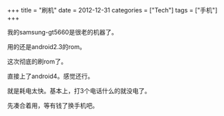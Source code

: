 +++
title = "刷机"
date = 2012-12-31
categories = ["Tech"]
tags = ["手机"]
+++

我的samsung-gt5660是很老的机器了。

用的还是android2.3的rom。

这次彻底的刷rom了。

直接上了android4。感觉还行。

就是耗电太快。基本上，打3个电话什么的就没电了。

先凑合着用，等有钱了换手机吧。

